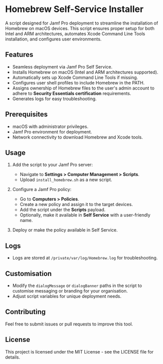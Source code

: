 # Homebrew Self-Service Installer

A script designed for Jamf Pro deployment to streamline the installation of Homebrew on macOS devices. This script ensures proper setup for both Intel and ARM architectures, automates Xcode Command Line Tools installation, and configures user environments.

## Features
- Seamless deployment via Jamf Pro Self Service.
- Installs Homebrew on macOS (Intel and ARM architectures supported).
- Automatically sets up Xcode Command Line Tools if missing.
- Configures user shell profiles to include Homebrew in the PATH.
- Assigns ownership of Homebrew files to the user's admin account to adhere to **Security Essentials certification** requirements.
- Generates logs for easy troubleshooting.

## Prerequisites
- macOS with administrator privileges.
- Jamf Pro environment for deployment.
- Network connectivity to download Homebrew and Xcode tools.

## Usage
1. Add the script to your Jamf Pro server:
   - Navigate to **Settings > Computer Management > Scripts**.
   - Upload `install_homebrew.sh` as a new script.

2. Configure a Jamf Pro policy:
   - Go to **Computers > Policies**.
   - Create a new policy and assign it to the target devices.
   - Add the script under the **Scripts** payload.
   - Optionally, make it available in **Self Service** with a user-friendly name.

3. Deploy or make the policy available in Self Service.

## Logs
- Logs are stored at `/private/var/log/Homebrew.log` for troubleshooting.

## Customisation
- Modify the `dialogMessage` or `dialogBanner` paths in the script to customise messaging or branding for your organisation.
- Adjust script variables for unique deployment needs.

## Contributing
Feel free to submit issues or pull requests to improve this tool.

## License
This project is licensed under the MIT License - see the LICENSE file for details.
